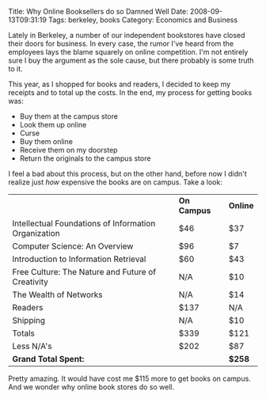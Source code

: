 Title: Why Online Booksellers do so Damned Well
Date: 2008-09-13T09:31:19
Tags: berkeley, books
Category: Economics and Business

Lately in Berkeley, a number of our independent bookstores have closed their doors for business. In every case, the rumor I've heard from the employees lays the blame squarely on online competition. I'm not entirely sure I buy the argument as the sole cause, but there probably is some truth to it. 

This year, as I shopped for books and readers, I decided to keep my receipts and to total up the costs. In the end, my process for getting books was:

 - Buy them at the campus store
 - Look them up online
 - Curse
 - Buy them online
 - Receive them on my doorstep
 - Return the originals to the campus store

I feel a bad about this process, but on the other hand, before now I didn't realize just <i>how</i> expensive the books are on campus. Take a look:
<table>
<tr>
	<td></td>
	<td><strong>On Campus</strong></td>
	<td><strong>Online</strong></td>
</tr>
<tr>
	<td>Intellectual Foundations of Information Organization</td>
	<td>$46</td>
	<td>$37</td>
</tr>
<tr>
	<td>Computer Science: An Overview</td>
	<td>$96</td>
	<td>$7</td>
</tr>
<tr>
	<td>Introduction to Information Retrieval</td>
	<td>$60</td>
	<td>$43</td>
</tr>
<tr>
	<td>Free Culture: The Nature and Future of Creativity</td>
	<td>N/A</td>
	<td>$10</td>
</tr>
<tr>
	<td>The Wealth of Networks</td>
	<td>N/A</td>
	<td>$14</td>
</tr>
<tr>
	<td>Readers</td>
	<td>$137</td>
	<td>N/A</td>
</tr>	
<tr>
	<td>Shipping</td>
	<td>N/A</td>
	<td>$10</td>
</tr>
<tr>
	<td>Totals</td>
	<td>$339</td>
	<td>$121</td>
</tr>
<tr>
	<td>Less N/A's</td>
	<td>$202</td>
	<td>$87</td>
</tr>
<tr>
	<td><strong>Grand Total Spent:</strong></td>
	<td></td>
	<td><strong>$258</strong></td>
</tr>
</table>

Pretty amazing. It would have cost me $115 more to get books on campus. And we wonder why online book stores do so well. 
